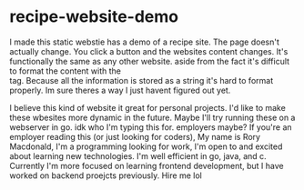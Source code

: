 # recipe-website-demo
I made this static webstie has a demo of a recipe site. The page doesn't actually change. 
You click a button and the websites content changes. It's functionally the same as any other website. 
aside from the fact it's difficult to format the content with the <br> tag. 
Because all the information is stored as a string it's hard to format properly. Im sure theres a way I just havent figured out yet.

I believe this kind of website it great for personal projects. I'd like to make these wbesites more dynamic in the future.
Maybe I'll try running these on a webserver in go. idk who I'm typing this for. employers maybe? If you're an employer 
reading this (or just looking for coders), My name is Rory Macdonald, I'm a programming looking for work, I'm open to 
and excited about learning new technologies. I'm well efficient in go, java, and c. 
Currently I'm more focused on learning frontend development, but I have worked on backend proejcts previously.
Hire me lol
